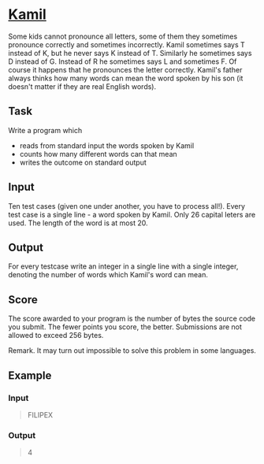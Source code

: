 # [Kamil](https://www.spoj.com/problems/KAMIL/)

Some kids cannot pronounce all letters, some of them they sometimes pronounce correctly and sometimes incorrectly. Kamil sometimes says T instead of K, but he never says K instead of T. Similarly he sometimes says D instead of G. Instead of R he sometimes says L and sometimes F. Of course it happens that he pronounces the letter correctly. Kamil's father always thinks how many words can mean the word spoken by his son (it doesn't matter if they are real English words).

## Task

Write a program which

- reads from standard input the words spoken by Kamil
- counts how many different words can that mean
- writes the outcome on standard output

## Input

Ten test cases (given one under another, you have to process all!). Every test case is a single line - a word spoken by Kamil. Only 26 capital leters are used. The length of the word is at most 20.

## Output

For every testcase write an integer in a single line with a single integer, denoting the number of words which Kamil's word can mean.

## Score

The score awarded to your program is the number of bytes the source code you submit. The fewer points you score, the better. Submissions are not allowed to exceed 256 bytes.

Remark. It may turn out impossible to solve this problem in some languages.

## Example

### Input

> FILIPEX

### Output

> 4
